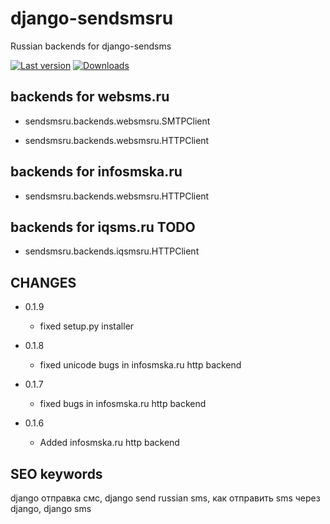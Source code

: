 django-sendsmsru
================

Russian backends for django-sendsms

[![Last version](https://img.shields.io/pypi/v/django-sendsmsru.svg)](https://crate.io/packages/django-sendsmsru)
[![Downloads](https://img.shields.io/pypi/dm/django-sendsmsru.svg)](https://crate.io/packages/django-sendsmsru)

backends for websms.ru
-----------------------
* sendsmsru.backends.websmsru.SMTPClient

* sendsmsru.backends.websmsru.HTTPClient

backends for infosmska.ru
------------------------------

* sendsmsru.backends.websmsru.HTTPClient

backends for iqsms.ru TODO
------------------------------

* sendsmsru.backends.iqsmsru.HTTPClient

CHANGES
------------------

* 0.1.9
   
   * fixed setup.py installer

* 0.1.8
   
   * fixed unicode bugs in infosmska.ru http backend

* 0.1.7
   
   * fixed bugs in infosmska.ru http backend

* 0.1.6

   * Added infosmska.ru http backend

SEO keywords
----------------------

django отправка смс, django send russian sms, как отправить sms через django, django sms
